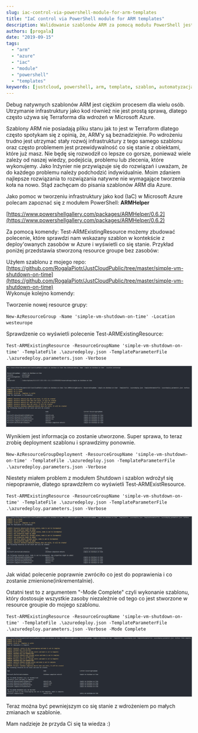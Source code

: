 ```yaml
---
slug: iac-control-via-powershell-module-for-arm-templates
title: "IaC control via PowerShell module for ARM templates"
description: Walidowanie szablonów ARM za pomocą modułu PowerShell jest możliwe dzięki nowemu modułowi. Użycie tego modułu pomoże Ci sprawdzić czy szablon jest poprawny i jakie zmiany wprowadzi na wdrażanym środowisku Azure.
authors: [progala]
date: "2019-09-15"
tags: 
  - "arm"
  - "azure"
  - "iac"
  - "module"
  - "powershell"
  - "templates"
keywords: [justcloud, powershell, arm, template, szablon, automatyzacja, automation, azure, microsoft azure, iac, module]
---
```


Debug natywnych szablonów ARM jest ciężkim procesem dla wielu osób. Utrzymanie infrastruktury jako kod również nie jest prostą sprawą, dlatego często używa się Terraforma dla wdrożeń w Microsoft Azure.

Szablony ARM nie posiadają pliku stanu jak to jest w Terraform dlatego często spotykam się z opinią, że, ARM'y są beznadziejnie. Po wdrożeniu trudno jest utrzymać stały rozwój infrastruktury z tego samego szablonu oraz często problemem jest przewidywalność co się stanie z obiektami, które już masz. Nie będę się rozwodził co lepsze co gorsze, ponieważ wiele zależy od naszej wiedzy, podejścia, problemu lub zlecenia, które wykonujemy. Jako Inżynier nie przywiązuje się do rozwiązań i uważam, że do każdego problemu należy podchodzić indywidualnie. Moim zdaniem najlepsze rozwiązania to rozwiązania natywne nie wymagające tworzenia koła na nowo. Stąd zachęcam do pisania szablonów ARM dla Azure.

Jako pomoc w tworzeniu infrastruktury jako kod (IaC) w Microsoft Azure polecam zapoznać się z modułem PowerShell: **ARMHelper**

[https://www.powershellgallery.com/packages/ARMHelper/0.6.2](https://www.powershellgallery.com/packages/ARMHelper/0.6.2)

Za pomocą komendy: Test-ARMExistingResource możemy zbudować polecenie, które sprawdzi nam wskazany szablon w kontekście z deploy'owanych zasobów w Azure i wyświetli co się stanie. Przykład poniżej przedstawia stworzoną resource groupe bez zasobów:

Użyłem szablonu z mojego repo: [https://github.com/RogalaPiotr/JustCloudPublic/tree/master/simple-vm-shutdown-on-time](https://github.com/RogalaPiotr/JustCloudPublic/tree/master/simple-vm-shutdown-on-time)  
Wykonuje kolejno komendy:

<!--truncate-->

Tworzenie nowej resource grupy:

`New-AzResourceGroup -Name 'simple-vm-shutdown-on-time' -Location westeurope`

Sprawdzenie co wyświetli polecenie Test-ARMExistingResource:

`Test-ARMExistingResource -ResourceGroupName 'simple-vm-shutdown-on-time' -TemplateFile .\azuredeploy.json -TemplateParameterFile .\azuredeploy.parameters.json -Verbose`

![](images/2019-09-15_12h46_05.png)

Wynikiem jest informacja co zostanie utworzone. Super sprawa, to teraz zrobię deployment szablonu i sprawdzimy ponownie.

`New-AzResourceGroupDeployment -ResourceGroupName 'simple-vm-shutdown-on-time' -TemplateFile .\azuredeploy.json -TemplateParameterFile .\azuredeploy.parameters.json -Verbose`

Niestety miałem problem z modułem Shutdown i szablon wdrożył się niepoprawnie, dlatego sprawdziłem co wyświetli Test-ARMExistResource.

`Test-ARMExistingResource -ResourceGroupName 'simple-vm-shutdown-on-time' -TemplateFile .\azuredeploy.json -TemplateParameterFile .\azuredeploy.parameters.json -Verbose`

![](images/2019-09-15_13h01_42.png)

Jak widać polecenie poprawnie zwróciło co jest do poprawienia i co zostanie zmienione(inkrementalnie).

Ostatni test to z argumentem "-Mode Complete" czyli wykonanie szablonu, który dostosuje wszystkie zasoby niezależnie od tego co jest stworzone w resource groupie do mojego szablonu.

`Test-ARMExistingResource -ResourceGroupName 'simple-vm-shutdown-on-time' -TemplateFile .\azuredeploy.json -TemplateParameterFile .\azuredeploy.parameters.json -Verbose -Mode Complete`

![](images/2019-09-15_13h02_32.png)

Teraz można być pewniejszym co się stanie z wdrożeniem po małych zmianach w szablonie.


Mam nadzieje że przyda Ci się ta wiedza :)
